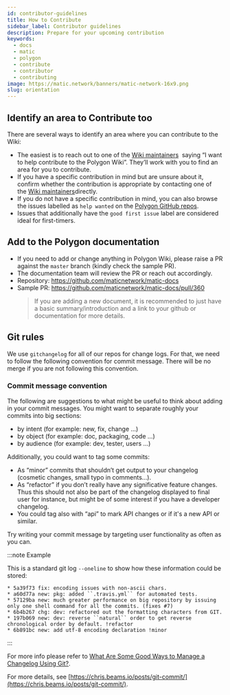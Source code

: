 ```yaml
---
id: contributor-guidelines
title: How to Contribute
sidebar_label: Contributor guidelines
description: Prepare for your upcoming contribution
keywords:
  - docs
  - matic
  - polygon
  - contribute
  - contributor
  - contributing
image: https://matic.network/banners/matic-network-16x9.png
slug: orientation
---
```


## Identify an area to Contribute too

There are several ways to identify an area where you can contribute to the Wiki:

- The easiest is to reach out to one of the [Wiki maintainers](/docs/contribute/community-maintainers) 
  saying “I want to help contribute to the Polygon Wiki”. They’ll work with you to find 
  an area for you to contribute.
- If you have a specific contribution in mind but are unsure about it, confirm whether 
  the contribution is appropriate by contacting one of the [Wiki maintainers](/docs/contribute/community-maintainers)directly.
- If you do not have a specific contribution in mind, you can also browse the issues 
  labelled as `help wanted` on the [Polygon GitHub repos](https://github.com/maticnetwork).
- Issues that additionally have the `good first issue` label are considered ideal for 
  first-timers.

## Add to the Polygon documentation

  - If you need to add or change anything in Polygon Wiki, please raise a PR 
    against the `master` branch (kindly check the sample PR).
  - The documentation team will review the PR or reach out accordingly. 
  - Repository: https://github.com/maticnetwork/matic-docs
  - Sample PR: https://github.com/maticnetwork/matic-docs/pull/360
    > If you are adding a new document, it is recommended to just have a basic summary/introduction and a link to your github or documentation for more details.

## Git rules

We use `gitchangelog` for all of our repos for change logs. For that, we need to 
follow the following convention for commit message. There will be no merge if you are 
not following this convention.

### Commit message convention

The following are suggestions to what might be useful to think about adding in your 
commit messages. You might want to separate roughly your commits into big sections:

- by intent (for example: new, fix, change ...)
- by object (for example: doc, packaging, code ...)
- by audience (for example: dev, tester, users ...)

Additionally, you could want to tag some commits:

- As “minor” commits that shouldn’t get output to your changelog (cosmetic changes, 
  small typo in comments...).
- As “refactor” if you don’t really have any significative feature changes. Thus this 
  should not also be part of the changelog displayed to final user for instance, but 
  might be of some interest if you have a developer changelog.
- You could tag also with “api” to mark API changes or if it's a new API or similar.

Try writing your commit message by targeting user functionality as often as you can.

:::note Example

This is a standard git log `--oneline` to show how these information could be stored:

```
* 5a39f73 fix: encoding issues with non-ascii chars.
* a60d77a new: pkg: added ``.travis.yml`` for automated tests. 
* 57129ba new: much greater performance on big repository by issuing only one shell command for all the commits. (fixes #7)
* 6b4b267 chg: dev: refactored out the formatting characters from GIT.
* 197b069 new: dev: reverse ``natural`` order to get reverse chronological order by default. !refactor 
* 6b891bc new: add utf-8 encoding declaration !minor 
```

:::

For more info please refer to 
[What Are Some Good Ways to Manage a Changelog Using Git?](https://stackoverflow.com/questions/3523534/good-ways-to-manage-a-changelog-using-git/23047890#23047890).

For more details, see [https://chris.beams.io/posts/git-commit/](https://chris.beams.io/posts/git-commit/).
